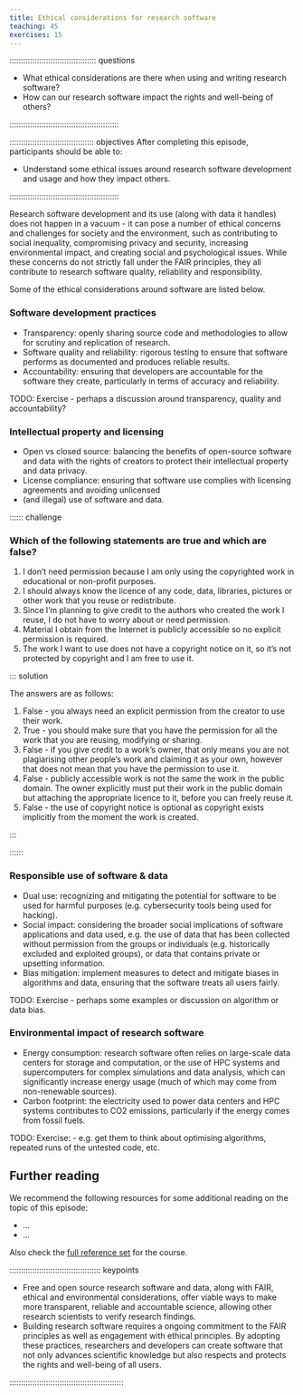 ```yaml
---
title: Ethical considerations for research software
teaching: 45
exercises: 15
---
```


:::::::::::::::::::::::::::::::::::::: questions

- What ethical considerations are there when using and writing research software?
- How can our research software impact the rights and well-being of others?

::::::::::::::::::::::::::::::::::::::::::::::::

::::::::::::::::::::::::::::::::::::: objectives
After completing this episode, participants should be able to:

- Understand some ethical issues around research software development and usage and how they impact others.

::::::::::::::::::::::::::::::::::::::::::::::::


Research software development and its use (along with data it handles) does not happen in a vacuum - 
it can pose a number of ethical concerns and challenges for society and the environment, such as contributing to 
social inequality, compromising privacy and security, increasing environmental impact, and creating social and 
psychological issues. 
While these concerns do not strictly fall under
the FAIR principles, they all contribute to research software quality, reliability and responsibility.

Some of the ethical considerations around software are listed below.

### Software development practices

- Transparency: openly sharing source code and methodologies to allow for scrutiny and replication of research.
- Software quality and reliability: rigorous testing to ensure that software performs as documented and
  produces reliable results.
- Accountability: ensuring that developers are accountable for the software they create, particularly in terms of
  accuracy and reliability.

TODO: Exercise - perhaps a discussion around transparency, quality and accountability?


### Intellectual property and licensing

- Open vs closed source: balancing the benefits of open-source software and data with the rights of creators
  to protect their intellectual property and data privacy.
- License compliance: ensuring that software use complies with licensing agreements and avoiding unlicensed
- (and illegal) use of software and data.

:::::: challenge

### Which of the following statements are true and which are false?

1. I don’t need permission because I am only using the copyrighted work in educational or non-profit purposes.
2. I should always know the licence of any code, data, libraries, pictures or other work that you reuse or redistribute.
3. Since I’m planning to give credit to the authors who created the work I reuse, I do not have to worry about or need
   permission.
4. Material I obtain from the Internet is publicly accessible so no explicit permission is required.
5. The work I want to use does not have a copyright notice on it, so it’s not protected by copyright and I am free to
   use it.

::: solution

The answers are as follows:

1. False - you always need an explicit permission from the creator to use their work.
2. True - you should make sure that you have the permission for all the work that you are reusing, modifying or sharing.
3. False - if you give credit to a work’s owner, that only means you are not plagiarising other people’s work and 
claiming it as your own, however that does not mean that you have the permission to use it.
4. False - publicly accessible work is not the same the work in the public domain. The owner explicitly must put their 
work in the public domain but attaching the appropriate licence to it, before you can freely reuse it.
5. False - the use of copyright notice is optional as copyright exists implicitly from the moment the work is created.

:::

::::::


### Responsible use of software & data

- Dual use: recognizing and mitigating the potential for software to be used for harmful purposes
  (e.g. cybersecurity tools being used for hacking).
- Social impact: considering the broader social implications of software applications and data used,
  e.g. the use of data that has been collected without permission from the groups or individuals
  (e.g. historically excluded and exploited groups), or data that contains private or upsetting information.
- Bias mitigation: implement measures to detect and mitigate biases in algorithms and data,
  ensuring that the software treats all users fairly.

TODO: Exercise - perhaps some examples or discussion on algorithm or data bias.


### Environmental impact of research software

- Energy consumption: research software often relies on large-scale data centers for storage and computation,
  or the use of HPC systems and supercomputers for complex simulations and data analysis, which can significantly
  increase energy usage (much of which may come from non-renewable sources).
- Carbon footprint: the electricity used to power data centers and HPC systems contributes to CO2 emissions,
  particularly if the energy comes from fossil fuels.

TODO: Exercise: - e.g. get them to think about optimising algorithms, repeated runs of the untested code, etc.

## Further reading

We recommend the following resources for some additional reading on the topic of this episode:

- ...
- ...

Also check the [full reference set](learners/reference.md#litref) for the course.


:::::::::::::::::::::::::::::::::::::::: keypoints

- Free and open source research software and data, along with FAIR, ethical and environmental considerations, 
offer viable ways to make more transparent, reliable and accountable science, allowing other research scientists to 
verify research findings.
- Building research software requires a ongoing commitment to the FAIR principles as well as engagement with
  ethical principles. By adopting these practices, researchers and developers can create software that not only advances
  scientific knowledge but also respects and protects the rights and well-being of all users.

::::::::::::::::::::::::::::::::::::::::::::::::::


